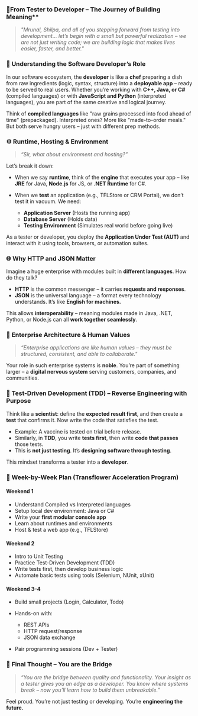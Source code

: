 
### 🧭From Tester to Developer – The Journey of Building Meaning**

> *"Mrunal, Shilpa, and all of you stepping forward from testing into development… let’s begin with a small but powerful realization – we are not just writing code; we are building logic that makes lives easier, faster, and better."*


### 🧩 **Understanding the Software Developer’s Role**

In our software ecosystem, the **developer** is like a **chef** preparing a dish from raw ingredients (logic, syntax, structure) into a **deployable app** – ready to be served to real users. Whether you’re working with **C++, Java, or C#** (compiled languages) or with **JavaScript and Python** (interpreted languages), you are part of the same creative and logical journey.

Think of **compiled languages** like "raw grains processed into food ahead of time" (prepackaged). Interpreted ones? More like "made-to-order meals." But both serve hungry users – just with different prep methods.


### ⚙️ **Runtime, Hosting & Environment**

> *“Sir, what about environment and hosting?”*

Let’s break it down:

* When we say **runtime**, think of the **engine** that executes your app – like **JRE** for Java, **Node.js** for JS, or **.NET Runtime** for C#.
* When we **test** an application (e.g., TFLStore or CRM Portal), we don’t test it in vacuum. We need:

  * **Application Server** (Hosts the running app)
  * **Database Server** (Holds data)
  * **Testing Environment** (Simulates real world before going live)

As a tester or developer, you deploy the **Application Under Test (AUT)** and interact with it using tools, browsers, or automation suites.


### 🌐 **Why HTTP and JSON Matter**

Imagine a huge enterprise with modules built in **different languages**. How do they talk?

* **HTTP** is the common messenger – it carries **requests and responses**.
* **JSON** is the universal language – a format every technology understands. It’s like **English for machines.**

This allows **interoperability** – meaning modules made in Java, .NET, Python, or Node.js can all **work together seamlessly**.


### 🧠 **Enterprise Architecture & Human Values**

> *“Enterprise applications are like human values – they must be structured, consistent, and able to collaborate."*

Your role in such enterprise systems is **noble**. You’re part of something larger – a **digital nervous system** serving customers, companies, and communities.


### 🧪 **Test-Driven Development (TDD) – Reverse Engineering with Purpose**

Think like a **scientist**: define the **expected result first**, and then create a **test** that confirms it. Now write the code that satisfies the test.

* Example: A vaccine is tested on trial before release.
* Similarly, in **TDD**, you write **tests first**, then write **code that passes** those tests.
* This is **not just testing**. It’s **designing software through testing**.

This mindset transforms a tester into a **developer**.

### 🎯 **Week-by-Week Plan (Transflower Acceleration Program)**

#### **Weekend 1**

* Understand Compiled vs Interpreted languages
* Setup local dev environment: Java or C#
* Write your **first modular console app**
* Learn about runtimes and environments
* Host & test a web app (e.g., TFLStore)

#### **Weekend 2**

* Intro to Unit Testing
* Practice Test-Driven Development (TDD)
* Write tests first, then develop business logic
* Automate basic tests using tools (Selenium, NUnit, xUnit)

#### **Weekend 3–4**

* Build small projects (Login, Calculator, Todo)
* Hands-on with:

  * REST APIs
  * HTTP request/response
  * JSON data exchange
* Pair programming sessions (Dev + Tester)

 

### 🌟 **Final Thought – You are the Bridge**

> *“You are the bridge between quality and functionality. Your insight as a tester gives you an edge as a developer. You know where systems break – now you’ll learn how to build them unbreakable.”*

Feel proud. You’re not just testing or developing. You’re **engineering the future.**
 